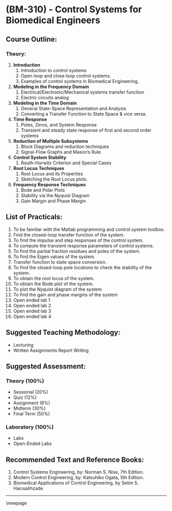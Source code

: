 # **(BM-310) - Control Systems for Biomedical Engineers**
## **Course Outline:**

### **Theory:**

1. **Introduction**
   1. Introduction to control systems
   1. Open loop and close loop control systems.
   1. Examples of control systems in Biomedical Engineering.
1. **Modeling in the Frequency Domain**
   1. Electrical/Electronic/Mechanical systems transfer function
   1. Electric circuits analog
1. **Modeling in the Time Domain**
   1. General State-Space Representation and Analysis
   1. Converting a Transfer Function to State Space & vice versa.
1. **Time Response**
   1. Poles, Zeros, and System Response
   1. Transient and steady state response of first and second order systems
1. **Reduction of Multiple Subsystems**
   1. Block Diagrams and reduction techniques
   1. Signal-Flow Graphs and Mason’s Rule.
1. **Control System Stability**
   1. Routh-Hurwitz Criterion and Special Cases
1. **Root Locus Techniques**
   1. Root Locus and its Properties
   1. Sketching the Root Locus plots.
1. **Frequency Response Techniques**
   1. Bode and Polar Plots
   1. Stability via the Nyquist Diagram
   1. Gain Margin and Phase Margin

## **List of Practicals:**
1. To be familiar with the Matlab programming and control system toolbox.
1. Find the closed-loop transfer function of the system.
1. To find the impulse and step responses of the control system.
1. To compute the transient response parameters of control systems.
1. To find the partial fraction residues and poles of the system.
1. To find the Eigen values of the system.
1. Transfer function to state space conversion.
1. To find the closed-loop pole locations to check the stability of the system.
1. To obtain the root locus of the system.
1. To obtain the Bode plot of the system.
1. To plot the Nyquist diagram of the system.
1. To find the gain and phase margins of the system
1. Open ended lab 1
1. Open ended lab 2
1. Open ended lab 3
1. Open ended lab 4

## **Suggested Teaching Methodology:**

- Lecturing
- Written Assignments Report Writing

## **Suggested Assessment:**

### **Theory (100%)**

- Sessional (20%)
- Quiz (12%)
- Assignment (8%)
- Midterm (30%)
- Final Term (50%)

### **Laboratory (100%)**
- Labs
- Open-Ended Labs

## **Recommended Text and Reference Books:**

1. Control Systems Engineering, by: Norman S. Nise, 7th Edition.
1. Modern Control Engineering, by: Katsuhiko Ogata, 5th Edition.
1. Biomedical Applications of Control Engineering, by Selim S. Hacısalihzade

___
\newpage